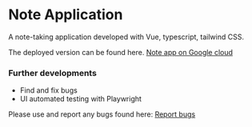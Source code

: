 # Note Application

A note-taking application developed with Vue, typescript, tailwind CSS.

The deployed version can be found here.
[Note app on Google cloud](https://note-app-react-5e74ajfmaa-ew.a.run.app/)

### Further developments
- Find and fix bugs
- UI automated testing with Playwright

Please use and report any bugs found here: [Report bugs](https://github.com/Olujuwon/notes-with-react/issues)
